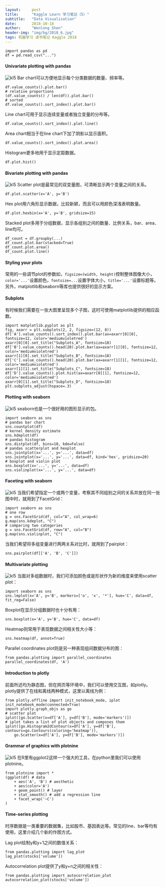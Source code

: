 ```yaml
---
layout:     post
title:      "Kaggle Learn 学习笔记（5）"
subtitle:   "Data Visualisation"
date:       2018-10-18
author:     "Wenlong Shen"
header-img: "img/bg/2018_6.jpg"
tags: 机器学习 读书笔记 Kaggle 2018
---
```


<script type="text/javascript" src="https://cdnjs.cloudflare.com/ajax/libs/mathjax/2.7.1/MathJax.js?config=default"></script>

	import pandas as pd
	df = pd.read_csv("...")

#### Univariate plotting with pandas

![kl5](/img/post/2018_10_18_univariate.png)
Bar chart可以方便地显示每个分类数据的数量、频率等。

	df.value_counts().plot.bar()
	# relative proportions
	(df.value_counts() / len(df)).plot.bar()
	# sorted
	df.value_counts().sort_index().plot.bar()

Line chart可用于显示连续变量或者独立变量的分布等。

	df.value_counts().sort_index().plot.line()

Area chart相当于在line chart下加了阴影以显示面积。

	df.value_counts().sort_index().plot.area()

Histogram更多地用于显示定距数据。

	df.plot.hist()

#### Bivariate plotting with pandas

![kl5](/img/post/2018_10_18_bivariate.png)
Scatter plot是最常见的双变量图，可清晰显示两个变量之间的关系。

	df.plot.scatter(x='A', y='B')

Hex plot用六角形显示数据，比较新颖，而且可以用颜色深浅表明数量。

	df.plot.hexbin(x='A', y='B', gridsize=15)

Stacked plot多用于分组数据，显示各组别之间的数量、比例关系，bar、area、line均可。
	
	df_count = df.groupby(...)
	df_count.plot.bar(stacked=True)
	df_count.plot.area()
	df_count.plot.line()

#### Styling your plots

常用的一些调节plot的参数如，`figsize=(width, height)`控制整体图像大小，`color='...'`设置颜色，`fontsize=...`设置字体大小，`title='...'`设置标题等。另外，matplotlib和seaborn等库也提供很好的显示方案。

#### Subplots

有时候我们需要在一张大图里呈现多个子图，这时可使用matplotlib提供的相应函数。

	import matplotlib.pyplot as plt
	fig, axarr = plt.subplots(2, 2, figsize=(12, 8))
	df['A'].value_counts().sort_index().plot.bar(ax=axarr[0][0], fontsize=12, color='mediumvioletred')
	axarr[0][0].set_title("Subplots_A", fontsize=18)
	df['B'].value_counts().head(20).plot.bar(ax=axarr[1][0], fontsize=12, color='mediumvioletred')
	axarr[1][0].set_title("Subplots_B", fontsize=18)
	df['C'].value_counts().head(20).plot.bar(ax=axarr[1][1], fontsize=12, color='mediumvioletred')
	axarr[1][1].set_title("Subplots_C", fontsize=18)
	df['D'].value_counts().plot.hist(ax=axarr[0][1], fontsize=12, color='mediumvioletred')
	axarr[0][1].set_title("Subplots_D", fontsize=18)
	plt.subplots_adjust(hspace=.3)

#### Plotting with seaborn

![kl5](/img/post/2018_10_18_plotting_seaborn.png)
seaborn也是一个很好用的图形显示的包。

	import seaborn as sns
	# pandas bar chart
	sns.countplot(df)
	# kernel density estimate
	sns.kdeplot(df)
	# pandas histogram
	sns.distplot(df, bins=10, kde=False)
	# pandas scatterplot and hexplot
	sns.jointplot(x='...', y='...', data=df)
	sns.jointplot(x='...', y='...', data=df, kind='hex', gridsize=20)
	# boxplot and violin plot
	sns.boxplot(x='...', y='...', data=df)
	sns.violinplot(x='...', y='...', data=df)

#### Faceting with seaborn

![kl5](/img/post/2018_10_18_faceting_seaborn.png)
当我们希望指定一个或两个变量，考察其不同组别之间的关系并放在同一张图中时，就用到了FacetGrid：

	import seaborn as sns
	# one row
	g = sns.FacetGrid(df, col="A", col_wrap=6)
	g.map(sns.kdeplot, "C")
	# comparing two categories
	g = sns.FacetGrid(df, row="A", col="B")
	g.map(sns.violinplot, "C")

当我们希望将多组变量进行两两关系对比时，就用到了pairplot：

	sns.pairplot(df[['A', 'B', 'C']])

#### Multivariate plotting

![kl5](/img/post/2018_10_18_multivariate.png)
当面对多组数据时，我们可添加颜色或是形状作为新的维度来使用scatter plot：

	import seaborn as sns
	sns.lmplot(x='A', y='B', markers=['o', 'x', '*'], hue='C', data=df, fit_reg=False)

Boxplot在显示分组数据时也十分有用：

	sns.boxplot(x='A', y='B', hue='C', data=df)

Heatmap则常用于表现数据之间相关性大小等：

	sns.heatmap(df, annot=True)

Parallel coordinates plot则是另一种表现组间数据分布的图：

	from pandas.plotting import parallel_coordinates
	parallel_coordinates(df, 'A')

#### Introduction to plotly

前面所述均为静态图，但在网页等环境中，我们可以使用交互图，如plotly。plotly提供了在线和离线两种模式，这里以离线为例：

	from plotly.offline import init_notebook_mode, iplot
	init_notebook_mode(connected=True)
	import plotly.graph_objs as go
	# scatter plot
	iplot([go.Scatter(x=df['A'], y=df['B'], mode='markers')])
	# iplot takes a list of plot objects and composes them
	iplot([go.Histogram2dContour(x=df['A'], y=df['B'], contours=go.Contours(coloring='heatmap')),
		go.Scatter(x=df['A'], y=df['B'], mode='markers')])

#### Grammar of graphics with plotnine

![kl5](/img/post/2018_10_18_plotnine.png)
在R里有ggplot2这样一个强大的工具，在python里我们可以使用plotnine。

	from plotnine import *
	(ggplot(df) # data
		+ aes('A', 'B') # aesthetic
		+ aes(color='A')
		+ geom_point() # layer
		+ stat_smooth() # add a regression line
		+ facet_wrap('~C')
	)

#### Time-series plotting

时序数据是一类重要的数据集，比如股市、基因表达等。常见的line、bar等均有使用，这里介绍几个新的作图方式。

Lag plot绘制y和y+1之间的数值关系：
	
	from pandas.plotting import lag_plot
	lag_plot(stocks['volume'])

Autocorrelation plot提供了y和y+n之间的相关性：

	from pandas.plotting import autocorrelation_plot
	autocorrelation_plot(stocks['volume'])